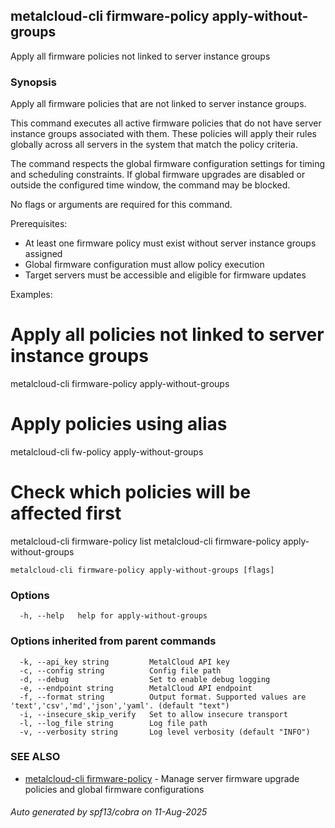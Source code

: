 ## metalcloud-cli firmware-policy apply-without-groups

Apply all firmware policies not linked to server instance groups

### Synopsis

Apply all firmware policies that are not linked to server instance groups.

This command executes all active firmware policies that do not have server instance
groups associated with them. These policies will apply their rules globally across
all servers in the system that match the policy criteria.

The command respects the global firmware configuration settings for timing and
scheduling constraints. If global firmware upgrades are disabled or outside
the configured time window, the command may be blocked.

No flags or arguments are required for this command.

Prerequisites:
  - At least one firmware policy must exist without server instance groups assigned
  - Global firmware configuration must allow policy execution
  - Target servers must be accessible and eligible for firmware updates

Examples:
  # Apply all policies not linked to server instance groups
  metalcloud-cli firmware-policy apply-without-groups
  
  # Apply policies using alias
  metalcloud-cli fw-policy apply-without-groups
  
  # Check which policies will be affected first
  metalcloud-cli firmware-policy list
  metalcloud-cli firmware-policy apply-without-groups

```
metalcloud-cli firmware-policy apply-without-groups [flags]
```

### Options

```
  -h, --help   help for apply-without-groups
```

### Options inherited from parent commands

```
  -k, --api_key string         MetalCloud API key
  -c, --config string          Config file path
  -d, --debug                  Set to enable debug logging
  -e, --endpoint string        MetalCloud API endpoint
  -f, --format string          Output format. Supported values are 'text','csv','md','json','yaml'. (default "text")
  -i, --insecure_skip_verify   Set to allow insecure transport
  -l, --log_file string        Log file path
  -v, --verbosity string       Log level verbosity (default "INFO")
```

### SEE ALSO

* [metalcloud-cli firmware-policy](metalcloud-cli_firmware-policy.md)	 - Manage server firmware upgrade policies and global firmware configurations

###### Auto generated by spf13/cobra on 11-Aug-2025
